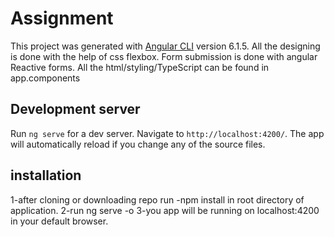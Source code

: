 # Assignment

This project was generated with [Angular CLI](https://github.com/angular/angular-cli) version 6.1.5.
All the designing is done with the help of css flexbox.
Form submission is done with angular Reactive forms.
All the html/styling/TypeScript can be found in app.components

## Development server

Run `ng serve` for a dev server. Navigate to `http://localhost:4200/`. The app will automatically reload if you change any of the source files.

## installation
1-after cloning or downloading repo run -npm install in root directory of application.
2-run ng serve -o
3-you app will be running on localhost:4200 in your default browser.

